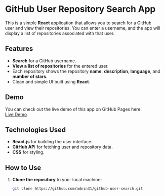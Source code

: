 # GitHub User Repository Search App

This is a simple **React** application that allows you to search for a GitHub user and view their repositories. You can enter a username, and the app will display a list of repositories associated with that user.

## Features

- **Search** for a GitHub username.
- **View a list of repositories** for the entered user.
- Each repository shows the repository **name**, **description**, **language**, and **number of stars**.
- Clean and simple UI built using **React**.

## Demo

You can check out the live demo of this app on GitHub Pages here:  
[Live Demo](https://adnin31.github.io/github-user-search)

## Technologies Used

- **React.js** for building the user interface.
- **GitHub API** for fetching user and repository data.
- **CSS** for styling.

## How to Use

1. **Clone the repository** to your local machine:

   ```bash
   git clone https://github.com/adnin31/github-user-search.git

